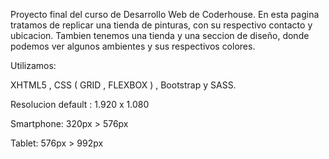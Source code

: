 Proyecto final del curso de Desarrollo Web de Coderhouse. En esta pagina tratamos de replicar una tienda de pinturas, con su respectivo contacto y ubicacion. Tambien tenemos una tienda y una seccion de diseño, donde podemos ver algunos ambientes y sus respectivos colores.
  
  Utilizamos:
  
  XHTML5 , CSS ( GRID , FLEXBOX ) , Bootstrap y SASS.
  
  Resolucion default : 1.920 x 1.080
  
  Smartphone: 320px > 576px
  
  Tablet: 576px > 992px
  
  
